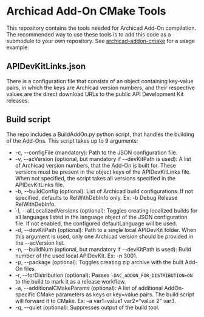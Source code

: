 # Archicad Add-On CMake Tools

This repository contains the tools needed for Archicad Add-On compilation. The recommended way to use these tools is to add this code as a submodule to your own repository. See [archicad-addon-cmake](https://github.com/GRAPHISOFT/archicad-addon-cmake) for a usage example.

## APIDevKitLinks.json

There is a configuration file that consists of an object containing key-value pairs, in which the keys are Archicad version numbers, and their respective values are the direct download URLs to the public API Development Kit releases.

## Build script

The repo includes a BuildAddOn.py python script, that handles the building of the Add-Ons. This script takes up to 9 arguments:

- -c, --configFile (mandatory): Path to the JSON configuration file.
- -v, --acVersion (optional, but mandatory if --devKitPath is used): A list of Archicad version numbers, that the Add-On is built for. These versions must be present in the object keys of the APIDevKitLinks file. When not specified, the script takes all versions specified in the APIDevKitLinks file.
- -b, --buildConfig (optional): List of Archicad build configurations. If not specified, defaults to RelWithDebInfo only. Ex: -b Debug Release RelWithDebInfo.
- -l, --allLocalizedVersions (optional): Toggles creating localized builds for all languages listed in the language object of the JSON configuration file. If not enabled, the configured defaultLanguage will be used.
- -d, --devKitPath (optional): Path to a single local APIDevKit folder. When this argument is used, only one Archicad version should be provided in the --acVersion list.
- -n, --buildNum (optional, but mandatory if --devKitPath is used): Build number of the used local APIDevKit. Ex: -n 3001.
- -p, --package (optional): Toggles creating zip archive with the built Add-On files.
- -r, --forDistribution (optional): Passes `-DAC_ADDON_FOR_DISTRIBUTION=ON` to the build to mark it as a release workflow.
- -a, --additionalCMakeParams (optional): A list of additional AddOn-specific CMake parameters as keys or key=value pairs. The build script will forward it to CMake. Ex: -a var1=value1 var2="value 2" var3.
- -q, --quiet (optional): Suppresses output of the build tool.
